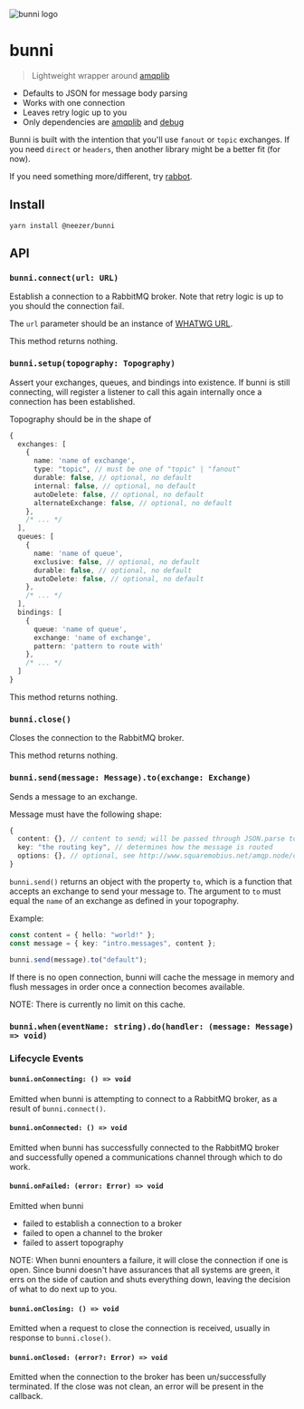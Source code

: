 ![bunni logo](https://)

# bunni

> Lightweight wrapper around [amqplib]()

- Defaults to JSON for message body parsing
- Works with one connection
- Leaves retry logic up to you
- Only dependencies are [amqplib]() and [debug]()

Bunni is built with the intention that you'll use `fanout` or `topic` exchanges.
If you need `direct` or `headers`, then another library might be a better fit
(for now).

If you need something more/different, try [rabbot](https://github.com/arobson/rabbot).

## Install

```shell
yarn install @neezer/bunni
```

## API

### `bunni.connect(url: URL)`

Establish a connection to a RabbitMQ broker. Note that retry logic is up to you
should the connection fail.

The `url` parameter should be an instance of [WHATWG URL](https://nodejs.org/api/url.html#url_the_whatwg_url_api).

This method returns nothing.

### `bunni.setup(topography: Topography)`

Assert your exchanges, queues, and bindings into existence. If bunni is still
connecting, will register a listener to call this again internally once a
connection has been established.

Topography should be in the shape of

```ts
{
  exchanges: [
    {
      name: 'name of exchange',
      type: "topic", // must be one of "topic" | "fanout"
      durable: false, // optional, no default
      internal: false, // optional, no default
      autoDelete: false, // optional, no default
      alternateExchange: false, // optional, no default
    },
    /* ... */
  ],
  queues: [
    {
      name: 'name of queue',
      exclusive: false, // optional, no default
      durable: false, // optional, no default
      autoDelete: false, // optional, no default
    },
    /* ... */
  ],
  bindings: [
    {
      queue: 'name of queue',
      exchange: 'name of exchange',
      pattern: 'pattern to route with'
    },
    /* ... */
  ]
}
```

This method returns nothing.

### `bunni.close()`

Closes the connection to the RabbitMQ broker.

This method returns nothing.

### `bunni.send(message: Message).to(exchange: Exchange)`

Sends a message to an exchange.

Message must have the following shape:

```ts
{
  content: {}, // content to send; will be passed through JSON.parse to Buffer.from
  key: "the routing key", // determines how the message is routed
  options: {}, // optional, see http://www.squaremobius.net/amqp.node/channel_api.html#channel_publish
}
```

`bunni.send()` returns an object with the property `to`, which is a function
that accepts an exchange to send your message to. The argument to `to` must
equal the `name` of an exchange as defined in your topography.

Example:

```ts
const content = { hello: "world!" };
const message = { key: "intro.messages", content };

bunni.send(message).to("default");
```

If there is no open connection, bunni will cache the message in memory and flush
messages in order once a connection becomes available.

NOTE: There is currently no limit on this cache.

### `bunni.when(eventName: string).do(handler: (message: Message) => void)`

### Lifecycle Events

#### `bunni.onConnecting: () => void`

Emitted when bunni is attempting to connect to a RabbitMQ broker, as a result of
`bunni.connect()`.

#### `bunni.onConnected: () => void`

Emitted when bunni has successfully connected to the RabbitMQ broker and
successfully opened a communications channel through which to do work.

#### `bunni.onFailed: (error: Error) => void`

Emitted when bunni

- failed to establish a connection to a broker
- failed to open a channel to the broker
- failed to assert topography

NOTE: When bunni enounters a failure, it will close the connection if one is
open. Since bunni doesn't have assurances that all systems are green, it errs on
the side of caution and shuts everything down, leaving the decision of what to
do next up to you.

#### `bunni.onClosing: () => void`

Emitted when a request to close the connection is received, usually in response
to `bunni.close()`.

#### `bunni.onClosed: (error?: Error) => void`

Emitted when the connection to the broker has been un/successfully terminated.
If the close was not clean, an error will be present in the callback.
